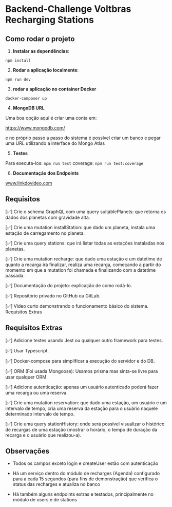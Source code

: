 # Backend-Challenge Voltbras Recharging Stations

## Como rodar o projeto

1. **Instalar as dependências**:

`npm install`

2. **Rodar a aplicação localmente**:

`npm run dev`

3. **rodar a aplicação no container Docker**

`docker-composer up`

4. **MongoDB URL**

Uma boa opção aqui é criar uma conta em:

https://www.mongodb.com/

e no próprio passo a passo do sistema é possível criar um banco e pegar uma URL
utilizando a interface do Mongo Atlas

5. **Testes**

Para executa-los: `npm run test`
coverage: `npm run test:coverage`

6. **Documentação dos Endpoints**

www.linkdovideo.com

## Requisitos

[✅] Crie o schema GraphQL com uma query suitablePlanets: que retorna os dados dos planetas com gravidade alta.

[✅] Crie uma mutation installStation: que dado um planeta, instala uma estação de carregamento no planeta.

[✅] Crie uma query stations: que irá listar todas as estações instaladas nos planetas.

[✅] Crie uma mutation recharge: que dado uma estação e um datetime de quanto a recarga irá finalizar, realiza uma recarga, começando a partir do momento em que a mutation foi chamada e finalizando com a datetime passada.

[✅] Documentação do projeto: explicação de como rodá-lo.

[✅] Repositório privado no GitHub ou GitLab.

[✅] Vídeo curto demonstrando o funcionamento básico do sistema.
Requisitos Extras

## Requisitos Extras

[✅] Adicione testes usando Jest ou qualquer outro framework para testes.

[✅] Usar Typescript.

[✅] Docker-compose para simplificar a execução do servidor e do DB.

[✅] ORM (Foi usada Mongoose): Usamos prisma mas sinta-se livre para usar qualquer ORM.

[✅] Adicione autenticação: apenas um usuário autenticado poderá fazer uma recarga ou uma reserva.

[✅] Crie uma mutation reservation: que dado uma estação, um usuário e um intervalo de tempo, cria uma reserva da estação para o usuário naquele determinado intervalo de tempo.

[✅] Crie uma query stationHistory: onde será possível visualizar o histórico de recargas de uma estação (mostrar o horário, o tempo de duração da recarga e o usuário que realizou-a).

## Observações

- Todos os campos exceto login e createUser estão com autenticação

- Há um serviço dentro do módulo de recharges (Agenda) configurado
  para a cada 15 segundos (para fins de demonstração) que verifica o
  status das recharges e atualiza no banco

- Há também alguns endpoints extras e testados, principalmente no módulo
  de users e de stations
